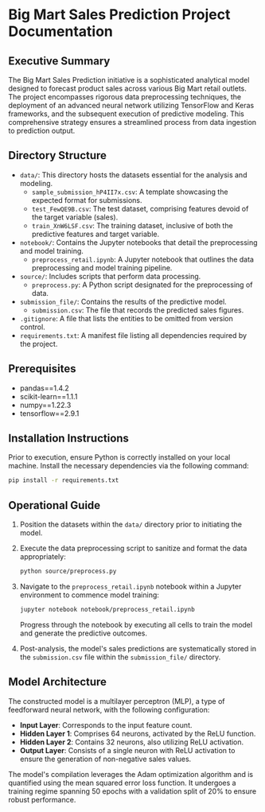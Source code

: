 # Big Mart Sales Prediction Project Documentation

## Executive Summary

The Big Mart Sales Prediction initiative is a sophisticated analytical model designed to forecast product sales across various Big Mart retail outlets. The project encompasses rigorous data preprocessing techniques, the deployment of an advanced neural network utilizing TensorFlow and Keras frameworks, and the subsequent execution of predictive modeling. This comprehensive strategy ensures a streamlined process from data ingestion to prediction output.

## Directory Structure

- `data/`: This directory hosts the datasets essential for the analysis and modeling.
  - `sample_submission_hP4II7x.csv`: A template showcasing the expected format for submissions.
  - `test_FewQE9B.csv`: The test dataset, comprising features devoid of the target variable (sales).
  - `train_XnW6LSF.csv`: The training dataset, inclusive of both the predictive features and target variable.
- `notebook/`: Contains the Jupyter notebooks that detail the preprocessing and model training.
  - `preprocess_retail.ipynb`: A Jupyter notebook that outlines the data preprocessing and model training pipeline.
- `source/`: Includes scripts that perform data processing.
  - `preprocess.py`: A Python script designated for the preprocessing of data.
- `submission_file/`: Contains the results of the predictive model.
  - `submission.csv`: The file that records the predicted sales figures.
- `.gitignore`: A file that lists the entities to be omitted from version control.
- `requirements.txt`: A manifest file listing all dependencies required by the project.

## Prerequisites

- pandas==1.4.2
- scikit-learn==1.1.1
- numpy==1.22.3
- tensorflow==2.9.1

## Installation Instructions

Prior to execution, ensure Python is correctly installed on your local machine. Install the necessary dependencies via the following command:

```bash
pip install -r requirements.txt
```

## Operational Guide

1. Position the datasets within the `data/` directory prior to initiating the model.
2. Execute the data preprocessing script to sanitize and format the data appropriately:

   ```bash
   python source/preprocess.py
   ```

3. Navigate to the `preprocess_retail.ipynb` notebook within a Jupyter environment to commence model training:

   ```bash
   jupyter notebook notebook/preprocess_retail.ipynb
   ```

   Progress through the notebook by executing all cells to train the model and generate the predictive outcomes.

4. Post-analysis, the model's sales predictions are systematically stored in the `submission.csv` file within the `submission_file/` directory.

## Model Architecture

The constructed model is a multilayer perceptron (MLP), a type of feedforward neural network, with the following configuration:

- **Input Layer**: Corresponds to the input feature count.
- **Hidden Layer 1**: Comprises 64 neurons, activated by the ReLU function.
- **Hidden Layer 2**: Contains 32 neurons, also utilizing ReLU activation.
- **Output Layer**: Consists of a single neuron with ReLU activation to ensure the generation of non-negative sales values.

The model's compilation leverages the Adam optimization algorithm and is quantified using the mean squared error loss function. It undergoes a training regime spanning 50 epochs with a validation split of 20% to ensure robust performance.

